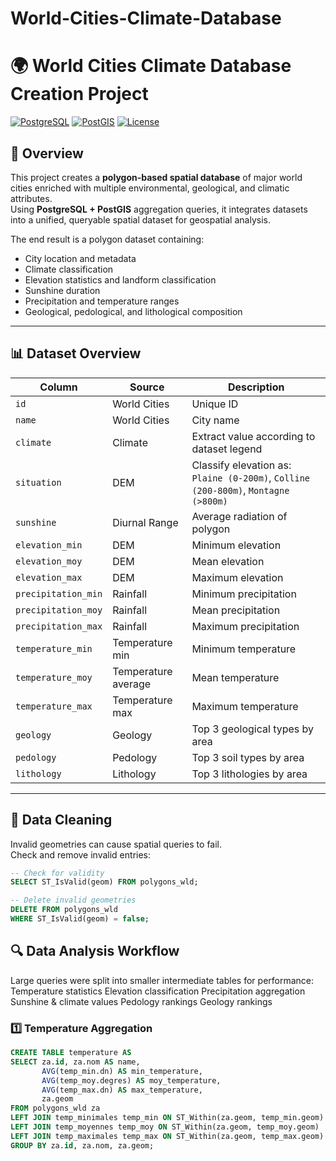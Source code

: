 # World-Cities-Climate-Database
# 🌍 World Cities Climate Database Creation Project

[![PostgreSQL](https://img.shields.io/badge/PostgreSQL-13+-336791?logo=postgresql&logoColor=white)](https://www.postgresql.org/)
[![PostGIS](https://img.shields.io/badge/PostGIS-3.x-6E4C13?logo=postgis&logoColor=white)](https://postgis.net/)
[![License](https://img.shields.io/badge/License-MIT-green)](LICENSE)

## 📖 Overview
This project creates a **polygon-based spatial database** of major world cities enriched with multiple environmental, geological, and climatic attributes.  
Using **PostgreSQL + PostGIS** aggregation queries, it integrates datasets into a unified, queryable spatial dataset for geospatial analysis.

The end result is a polygon dataset containing:
- City location and metadata
- Climate classification
- Elevation statistics and landform classification
- Sunshine duration
- Precipitation and temperature ranges
- Geological, pedological, and lithological composition

---

## 📊 Dataset Overview

| Column              | Source                  | Description |
|---------------------|-------------------------|-------------|
| `id`                | World Cities            | Unique ID |
| `name`              | World Cities            | City name |
| `climate`           | Climate                 | Extract value according to dataset legend |
| `situation`         | DEM                     | Classify elevation as: `Plaine (0-200m)`, `Colline (200-800m)`, `Montagne (>800m)` |
| `sunshine`          | Diurnal Range           | Average radiation of polygon |
| `elevation_min`     | DEM                     | Minimum elevation |
| `elevation_moy`     | DEM                     | Mean elevation |
| `elevation_max`     | DEM                     | Maximum elevation |
| `precipitation_min` | Rainfall                 | Minimum precipitation |
| `precipitation_moy` | Rainfall                 | Mean precipitation |
| `precipitation_max` | Rainfall                 | Maximum precipitation |
| `temperature_min`   | Temperature min          | Minimum temperature |
| `temperature_moy`   | Temperature average      | Mean temperature |
| `temperature_max`   | Temperature max          | Maximum temperature |
| `geology`           | Geology                 | Top 3 geological types by area |
| `pedology`          | Pedology                | Top 3 soil types by area |
| `lithology`         | Lithology               | Top 3 lithologies by area |

---

## 🧹 Data Cleaning

Invalid geometries can cause spatial queries to fail.  
Check and remove invalid entries:

```sql
-- Check for validity
SELECT ST_IsValid(geom) FROM polygons_wld;

-- Delete invalid geometries
DELETE FROM polygons_wld
WHERE ST_IsValid(geom) = false;
``` 
## 🔍 Data Analysis Workflow
Large queries were split into smaller intermediate tables for performance:
Temperature statistics
Elevation classification
Precipitation aggregation
Sunshine & climate values
Pedology rankings
Geology rankings

### 1️⃣ Temperature Aggregation
``` sql
CREATE TABLE temperature AS
SELECT za.id, za.nom AS name,
       AVG(temp_min.dn) AS min_temperature,
       AVG(temp_moy.degres) AS moy_temperature,
       AVG(temp_max.dn) AS max_temperature,
       za.geom
FROM polygons_wld za
LEFT JOIN temp_minimales temp_min ON ST_Within(za.geom, temp_min.geom)
LEFT JOIN temp_moyennes temp_moy ON ST_Within(za.geom, temp_moy.geom)
LEFT JOIN temp_maximales temp_max ON ST_Within(za.geom, temp_max.geom)
GROUP BY za.id, za.nom, za.geom;
```

